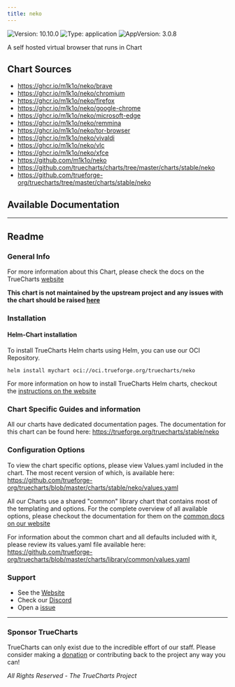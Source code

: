 ```yaml
---
title: neko
---
```


![Version: 10.10.0](https://img.shields.io/badge/Version-10.10.0-informational?style=flat-square) ![Type: application](https://img.shields.io/badge/Type-application-informational?style=flat-square) ![AppVersion: 3.0.8](https://img.shields.io/badge/AppVersion-3.0.8-informational?style=flat-square)

A self hosted virtual browser that runs in Chart

## Chart Sources

- https://ghcr.io/m1k1o/neko/brave
- https://ghcr.io/m1k1o/neko/chromium
- https://ghcr.io/m1k1o/neko/firefox
- https://ghcr.io/m1k1o/neko/google-chrome
- https://ghcr.io/m1k1o/neko/microsoft-edge
- https://ghcr.io/m1k1o/neko/remmina
- https://ghcr.io/m1k1o/neko/tor-browser
- https://ghcr.io/m1k1o/neko/vivaldi
- https://ghcr.io/m1k1o/neko/vlc
- https://ghcr.io/m1k1o/neko/xfce
- https://github.com/m1k1o/neko
- https://github.com/truecharts/charts/tree/master/charts/stable/neko
- https://github.com/trueforge-org/truecharts/tree/master/charts/stable/neko

## Available Documentation



---

## Readme


### General Info

For more information about this Chart, please check the docs on the TrueCharts [website](https://trueforge.org/truecharts/stable/neko)

**This chart is not maintained by the upstream project and any issues with the chart should be raised [here](https://github.com/trueforge-org/truecharts/issues/new/choose)**

### Installation

#### Helm-Chart installation

To install TrueCharts Helm charts using Helm, you can use our OCI Repository.

`helm install mychart oci://oci.trueforge.org/truecharts/neko`

For more information on how to install TrueCharts Helm charts, checkout the [instructions on the website](https://trueforge.org/truecharts/guides/)

### Chart Specific Guides and information

All our charts have dedicated documentation pages.
The documentation for this chart can be found here:
https://trueforge.org/truecharts/stable/neko

### Configuration Options

To view the chart specific options, please view Values.yaml included in the chart.
The most recent version of which, is available here: https://github.com/trueforge-org/truecharts/blob/master/charts/stable/neko/values.yaml

All our Charts use a shared "common" library chart that contains most of the templating and options.
For the complete overview of all available options, please checkout the documentation for them on the [common docs on our website](https://trueforge.org/truecharts-common/)

For information about the common chart and all defaults included with it, please review its values.yaml file available here: https://github.com/trueforge-org/truecharts/blob/master/charts/library/common/values.yaml

### Support

- See the [Website](https://truecharts.org)
- Check our [Discord](https://discord.gg/tVsPTHWTtr)
- Open a [issue](https://github.com/trueforge-org/truecharts/issues/new/choose)

---

### Sponsor TrueCharts

TrueCharts can only exist due to the incredible effort of our staff.
Please consider making a [donation](https://trueforge.org/general/sponsor/) or contributing back to the project any way you can!

_All Rights Reserved - The TrueCharts Project_
